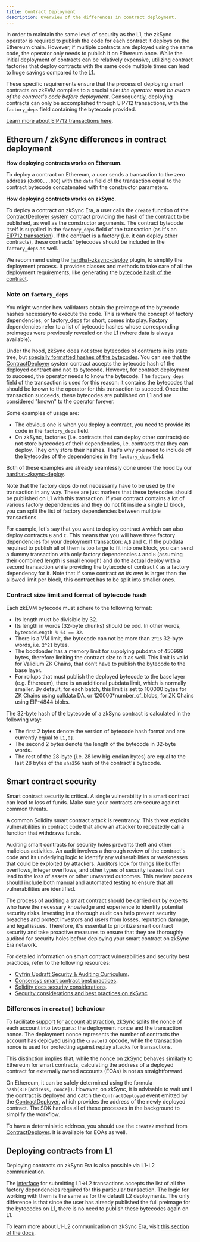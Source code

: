 ```yaml
---
title: Contract Deployment
description: Overview of the differences in contract deployment.
---
```



In order to maintain the same level of security as the L1, the zkSync operator is
required to publish the code for each contract it deploys on the Ethereum chain.
However, if multiple contracts are deployed using the same code, the operator only
needs to publish it on Ethereum once. While the initial deployment of contracts can
be relatively expensive, utilizing contract factories that deploy contracts with
the same code multiple times can lead to huge savings compared to the L1.

These specific requirements ensure that the process of deploying smart contracts on
zkEVM complies to a crucial rule: _the operator must be aware of the contract's
code before deployment_. Consequently, deploying contracts can only be accomplished
through EIP712 transactions, with the `factory_deps` field containing the bytecode provided.

[Learn more about EIP712 transactions here](/zk-stack/concepts/transaction-lifecycle#eip-712-0x71).

## Ethereum / zkSync differences in contract deployment

**How deploying contracts works on Ethereum.**

To deploy a contract on Ethereum, a user sends a transaction to the zero address
(`0x000...000`) with the `data` field of the transaction equal to the contract
bytecode concatenated with the constructor parameters.

**How deploying contracts works on zkSync.**

To deploy a contract on zkSync Era, a user calls the `create` function of the
[ContractDeployer system contract](../50.era-contracts/20.system-contracts.md)
providing the hash of the contract to be published, as well as the constructor
arguments. The contract bytecode itself is supplied in the `factory_deps` field of
the transaction (as it's an [EIP712 transaction](/zk-stack/concepts/transaction-lifecycle#eip-712-0x71)). If the contract is a factory
(i.e. it can deploy other contracts), these contracts' bytecodes should be included
in the `factory_deps` as well.

We recommend using the [hardhat-zksync-deploy](../../40.tooling/20.hardhat/10.getting-started.md) plugin, to
simplify the deployment process. It provides classes
and methods to take care of all the deployment requirements, like generating the
[bytecode hash of the contract](#contract-size-limit-and-format-of-bytecode-hash).

### Note on `factory_deps`

You might wonder how validators obtain the preimage of the bytecode hashes
necessary to execute the code. This is where the concept of factory dependencies,
or factory_deps for short, comes into play. Factory dependencies refer to a list of
bytecode hashes whose corresponding preimages were previously revealed on the L1
(where data is always available).

Under the hood, zkSync does not store bytecodes of contracts in its state tree, but
[specially formatted hashes of the bytecodes](#contract-size-limit-and-format-of-bytecode-hash). You can see that the
[ContractDeployer](../50.era-contracts/20.system-contracts.md) system contract accepts
the bytecode hash of the deployed contract and not its bytecode. However, for
contract deployment to succeed, the operator needs to know the bytecode. The
`factory_deps` field of the transaction is used for this reason: it contains the
bytecodes that should be known to the operator for this transaction to succeed.
Once the transaction succeeds, these bytecodes are published on L1 and are considered "known" to the operator forever.

Some examples of usage are:

- The obvious one is when you deploy a contract, you need to provide its code in the `factory_deps` field.
- On zkSync, factories (i.e. contracts that can deploy other contracts) do not
store bytecodes of their dependencies, i.e. contracts that they can deploy. They
only store their hashes. That's why you need to include _all_ the bytecodes of the
dependencies in the `factory_deps` field.

Both of these examples are already seamlessly done under the hood by our
[hardhat-zksync-deploy](../../40.tooling/20.hardhat/10.getting-started.md).

Note that the factory deps do not necessarily have to be used by the transaction in
any way. These are just markers that these bytecodes should be published on L1 with
this transaction. If your contract contains a lot of various factory dependencies
and they do not fit inside a single L1 block, you can split the list of factory
dependencies between multiple transactions.

For example, let's say that you want to deploy contract `A` which can also deploy
contracts `B` and `C`. This means that you will have three factory dependencies for
your deployment transaction: `A`,`B` and `C`. If the pubdata required to publish
all of them is too large to fit into one block, you can send a dummy transaction
with only factory dependencies `A` and `B` (assuming their combined length is small
enough) and do the actual deploy with a second transaction while providing the
bytecode of contract `C` as a factory dependency for it. Note that if some contract
_on its own_ is larger than the allowed limit per block, this contract has to be split into smaller ones.

### Contract size limit and format of bytecode hash

Each zkEVM bytecode must adhere to the following format:

- Its length must be divisible by 32.
- Its length in words (32-byte chunks) should be odd. In other words, `bytecodeLength % 64 == 32`.
- There is a VM limit, the bytecode can not be more than `2^16` 32-byte words, i.e. `2^21` bytes.
- The bootloader has a memory limit for supplying pubdata of 450999 bytes,
therefore limiting the contract size to it as well. This limit is valid for
Validium ZK Chains, that don’t have to publish the bytecode to the base layer.
- For rollups that must publish the deployed bytecode to the base layer (e.g.
Ethereum), there is an additional pubdata limit, which is normally smaller. By
default, for each batch, this limit is set to 100000 bytes for ZK Chains using
calldata DA, or 120000\*number_of_blobs, for ZK Chains using EIP-4844 blobs.

The 32-byte hash of the bytecode of a zkSync contract is calculated in the following way:

- The first 2 bytes denote the version of bytecode hash format and are currently equal to `[1,0]`.
- The second 2 bytes denote the length of the bytecode in 32-byte words.
- The rest of the 28-byte (i.e. 28 low big-endian bytes) are equal to the last 28 bytes of the `sha256` hash of the contract's bytecode.

## Smart contract security

Smart contract security is critical. A single vulnerability in a smart contract can
lead to loss of funds. Make sure your contracts are secure against common threats.

A common Solidity smart contract attack is reentrancy. This threat exploits
vulnerabilities in contract code that allow an attacker to repeatedly call a function that withdraws funds.

Auditing smart contracts for security holes prevents theft and other malicious
activities. An audit involves a thorough review of the contract's code and its
underlying logic to identify any vulnerabilities or weaknesses that could be
exploited by attackers. Auditors look for things like buffer overflows, integer
overflows, and other types of security issues that can lead to the loss of assets
or other unwanted outcomes. This review process should include both manual and
automated testing to ensure that all vulnerabilities are identified.

The process of auditing a smart contract should be carried out by experts who have
the necessary knowledge and experience to identify potential security risks. Investing in a thorough audit can help prevent security breaches and protect
investors and users from losses, reputation damage, and legal issues. Therefore,
it's essential to prioritize smart contract security and take proactive measures to
ensure that they are thoroughly audited for security holes before deploying your
smart contract on zkSync Era network.

For detailed information on smart contract vulnerabilities and security best practices, refer to the following resources:

- [Cyfrin Updraft Security & Auditing Curriculum](https://updraft.cyfrin.io/courses/security).
- [Consensys smart contract best practices](https://consensys.github.io/smart-contract-best-practices/).
- [Solidity docs security considerations](https://docs.soliditylang.org/en/latest/security-considerations.html).
- [Security considerations and best practices on zkSync](/build/developer-reference/best-practices)

### Differences in `create()` behaviour

To facilitate [support for account abstraction](/build/developer-reference/account-abstraction), zkSync splits the nonce of each account into two parts:
the deployment nonce and the transaction nonce. The deployment nonce represents the
number of contracts the account has deployed using the `create()` opcode, while the
transaction nonce is used for protecting against replay attacks for transactions.

This distinction implies that, while the nonce on zkSync behaves similarly to
Ethereum for smart contracts, calculating the address of a deployed contract for
externally owned accounts (EOAs) is not as straightforward.

On Ethereum, it can be safely determined using the formula `hash(RLP[address,
nonce])`. However, on zkSync, it is advisable to wait until the contract is
deployed and catch the `ContractDeployed` event emitted by the
[ContractDeployer](/build/developer-reference/era-contracts/system-contracts), which provides the address
of the newly deployed contract. The SDK handles all of these processes in the background to simplify the workflow.

To have a deterministic address, you should use the `create2` method from
[ContractDeployer](/build/developer-reference/era-contracts/system-contracts). It is available for EOAs as well.

## Deploying contracts from L1

Deploying contracts on zkSync Era is also possible via L1-L2 communication.

The [interface](https://github.com/matter-labs/era-contracts/blob/main/l1-contracts/contracts/zksync/interfaces/IZkSync.sol)
for submitting L1->L2 transactions accepts
the list of all the factory dependencies required for this particular transaction.
The logic for working with them is the same as for the default L2 deployments. The
only difference is that since the user has already published the full preimage for
the bytecodes on L1, there is no need to publish these bytecodes again on L1.

To learn more about L1-L2 communication on zkSync Era, visit [this section of the docs](/build/developer-reference/l1-l2-interoperability).
